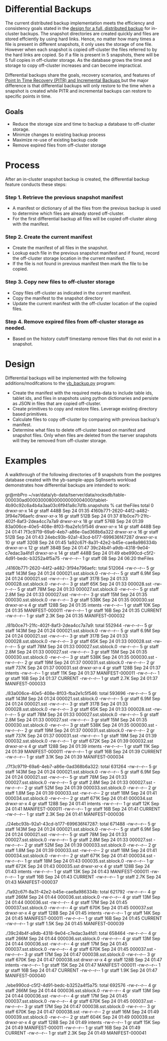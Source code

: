 # Differential Backups

The current distributed backup implementation meets the efficiency and consistency goals stated in the [design for a full, distributed backup](https://github.com/yugabyte/yugabyte-db/blob/master/architecture/design/distributed-backup-and-restore.md) for in-cluster backups. The snapshot directories are created quickly and files are stored effciently by using hard links. Hence, no matter how many times a file is present in different snapshots, it only uses the storage of one file. However when each snapshot is copied off-cluster the files referred to by the hard links are copied. So if a file is present in 5 snapshots, there will be 5 full copies in off-cluster storage. As the database grows the time and storage to copy off-cluster increases and can become impractical.

Differential backups share the goals, recovery scenarios, and features of [Point In Time Recovery (PITR) and Incremental Backups
](https://github.com/yugabyte/yugabyte-db/blob/master/architecture/design/distributed-backup-point-in-time-recovery.md) but the major difference is that differential backups will only restore to the time when a snapshot is created while PITR and incremental backups can restore to specific points in time.

## Goals

* Reduce the storage size and time to backup a database to off-cluster storage.
* Minimze changes to existing backup process
* Maximize re-use of existing backup code
* Remove expired files from off-cluster storage 

# Process 
After an in-cluster snapshot backup is created, the differential backup feature conducts these steps:

### Step 1. Retrieve the previous snapshot manifest 
* A manifest or dictionary of all the files from the previous backup is used to determine which files are already stored off-cluster. 
* For the first differential backup all files will be copied off-cluster along with the manifest.

### Step 2. Create the current manifest
* Create the manifest of all files in the snapshot. 
* Lookup each file in the previous snapshot manifest and if found, record the off-cluster storage location in the current manifest. 
* If the file is not found in previous manifest then mark the file to be copied. 

### Step 3. Copy new files to off-cluster storage
* Copy files off-cluster as indicated in the current manifest.
* Copy the manifest to the snapshot directory
* Update the current manifest with the off-cluster location of the copied files.

### Step 4. Remove expired files from off-cluster storage as needed. 
* Based on the history cutoff timestamp remove files that do not exist in a snapshot.

# Design

Differential backups will be implemented with the following additions/modifcations to the [yb_backup.py](https://github.com/yugabyte/yugabyte-db/blob/master/managed/devops/bin/yb_backup.py) program: 

* Create the manifest with the required meta-data to include table ids, tablet ids, and files in snapshots using  python dictionaries and persiste as JSON in files that are copied off-cluster.
* Create primitives to copy and restore files. Leverage existing directory based primitives.  
* Calculate files to copy off-cluster by comparing with previous backup's manifest.
* Determine what files to delete off-cluster based on manifest and snapshot files. Only when files are deleted from the tserver snapshots will they be removed from off-cluster storage.

# Examples

A walkthrough of the following directories of 9 snapshots from the postgres database created with the yb-sample-apps SqlInserts workload demonstrates how differential backups are intended to work:

gr@mbPro ~/var/data/yb-data/tserver/data/rocksdb/table-000030ad000030008000000000004000/tablet-4b90c92c6a4b4a3aa03c6f941a8c7d1b.snapshots % cat theFiles
total 0
drwxr-xr-x  14 gr  staff   448B Sep 24 01:35 4160b771-2620-44f2-a482-3f94e796aefc
drwxr-xr-x  16 gr  staff   512B Sep 24 01:37 81b0ce71-21fc-402f-8af3-2dea4cc7a7a9
drwxr-xr-x  18 gr  staff   576B Sep 24 01:39 83a006ce-40e5-408e-8f03-fba2e1c5f546
drwxr-xr-x  14 gr  staff   448B Sep 24 01:41 7f3c9719-69a6-4eb7-a86e-0ad368b6a322
drwxr-xr-x  16 gr  staff   512B Sep 24 01:43 24ebc93b-92a1-43cd-b177-699636f47287
drwxr-xr-x  10 gr  staff   320B Sep 24 01:45 1a92c67f-8a31-42e2-b45e-cae8a986334b
drwxr-xr-x  12 gr  staff   384B Sep 24 01:47 39c24b4f-a9db-4318-9e04-c7edac3a4fd1
drwxr-xr-x  14 gr  staff   448B Sep 24 01:49 ebe990cd-c5f2-4d91-bedc-b3252a4f5a75
-rw-r--r--   1 gr  staff     0B Sep 24 06:20 theFiles

./4160b771-2620-44f2-a482-3f94e796aefc:
total 512064
-rw-r--r--  5 gr  staff   143M Sep 24 01:24 000021.sst.sblock.0
-rw-r--r--  5 gr  staff   6.9M Sep 24 01:24 000021.sst
-rw-r--r--  3 gr  staff   317B Sep 24 01:33 000028.sst.sblock.0
-rw-r--r--  3 gr  staff    65K Sep 24 01:33 000028.sst
-rw-r--r--  5 gr  staff    78M Sep 24 01:33 000027.sst.sblock.0
-rw-r--r--  5 gr  staff   2.8M Sep 24 01:33 000027.sst
-rw-r--r--  3 gr  staff    15M Sep 24 01:35 000030.sst.sblock.0
-rw-r--r--  3 gr  staff   538K Sep 24 01:35 000030.sst
drwxr-xr-x  4 gr  staff   128B Sep 24 01:35 intents
-rw-r--r--  1 gr  staff    10K Sep 24 01:35 MANIFEST-000011
-rw-r--r--  1 gr  staff    16B Sep 24 01:35 CURRENT
-rw-r--r--  1 gr  staff   2.3K Sep 24 01:35 MANIFEST-000032

./81b0ce71-21fc-402f-8af3-2dea4cc7a7a9:
total 552944
-rw-r--r--  5 gr  staff   143M Sep 24 01:24 000021.sst.sblock.0
-rw-r--r--  5 gr  staff   6.9M Sep 24 01:24 000021.sst
-rw-r--r--  3 gr  staff   317B Sep 24 01:33 000028.sst.sblock.0
-rw-r--r--  3 gr  staff    65K Sep 24 01:33 000028.sst
-rw-r--r--  5 gr  staff    78M Sep 24 01:33 000027.sst.sblock.0
-rw-r--r--  5 gr  staff   2.8M Sep 24 01:33 000027.sst
-rw-r--r--  3 gr  staff    15M Sep 24 01:35 000030.sst.sblock.0
-rw-r--r--  3 gr  staff   538K Sep 24 01:35 000030.sst
-rw-r--r--  2 gr  staff    19M Sep 24 01:37 000031.sst.sblock.0
-rw-r--r--  2 gr  staff   737K Sep 24 01:37 000031.sst
drwxr-xr-x  4 gr  staff   128B Sep 24 01:37 intents
-rw-r--r--  1 gr  staff    11K Sep 24 01:37 MANIFEST-000011
-rw-r--r--  1 gr  staff    16B Sep 24 01:37 CURRENT
-rw-r--r--  1 gr  staff   2.7K Sep 24 01:37 MANIFEST-000033

./83a006ce-40e5-408e-8f03-fba2e1c5f546:
total 593696
-rw-r--r--  5 gr  staff   143M Sep 24 01:24 000021.sst.sblock.0
-rw-r--r--  5 gr  staff   6.9M Sep 24 01:24 000021.sst
-rw-r--r--  3 gr  staff   317B Sep 24 01:33 000028.sst.sblock.0
-rw-r--r--  3 gr  staff    65K Sep 24 01:33 000028.sst
-rw-r--r--  5 gr  staff    78M Sep 24 01:33 000027.sst.sblock.0
-rw-r--r--  5 gr  staff   2.8M Sep 24 01:33 000027.sst
-rw-r--r--  3 gr  staff    15M Sep 24 01:35 000030.sst.sblock.0
-rw-r--r--  3 gr  staff   538K Sep 24 01:35 000030.sst
-rw-r--r--  2 gr  staff    19M Sep 24 01:37 000031.sst.sblock.0
-rw-r--r--  2 gr  staff   737K Sep 24 01:37 000031.sst
-rw-r--r--  1 gr  staff    19M Sep 24 01:39 000032.sst.sblock.0
-rw-r--r--  1 gr  staff   672K Sep 24 01:39 000032.sst
drwxr-xr-x  4 gr  staff   128B Sep 24 01:39 intents
-rw-r--r--  1 gr  staff    11K Sep 24 01:39 MANIFEST-000011
-rw-r--r--  1 gr  staff    16B Sep 24 01:39 CURRENT
-rw-r--r--  1 gr  staff   3.1K Sep 24 01:39 MANIFEST-000034

./7f3c9719-69a6-4eb7-a86e-0ad368b6a322:
total 631264
-rw-r--r--  5 gr  staff   143M Sep 24 01:24 000021.sst.sblock.0
-rw-r--r--  5 gr  staff   6.9M Sep 24 01:24 000021.sst
-rw-r--r--  5 gr  staff    78M Sep 24 01:33 000027.sst.sblock.0
-rw-r--r--  5 gr  staff   2.8M Sep 24 01:33 000027.sst
-rw-r--r--  2 gr  staff    52M Sep 24 01:39 000033.sst.sblock.0
-rw-r--r--  2 gr  staff   1.8M Sep 24 01:39 000033.sst
-rw-r--r--  2 gr  staff    18M Sep 24 01:41 000034.sst.sblock.0
-rw-r--r--  2 gr  staff   671K Sep 24 01:41 000034.sst
drwxr-xr-x  4 gr  staff   128B Sep 24 01:41 intents
-rw-r--r--  1 gr  staff    12K Sep 24 01:41 MANIFEST-000011
-rw-r--r--  1 gr  staff    16B Sep 24 01:41 CURRENT
-rw-r--r--  1 gr  staff   2.3K Sep 24 01:41 MANIFEST-000036

./24ebc93b-92a1-43cd-b177-699636f47287:
total 671488
-rw-r--r--  5 gr  staff   143M Sep 24 01:24 000021.sst.sblock.0
-rw-r--r--  5 gr  staff   6.9M Sep 24 01:24 000021.sst
-rw-r--r--  5 gr  staff    78M Sep 24 01:33 000027.sst.sblock.0
-rw-r--r--  5 gr  staff   2.8M Sep 24 01:33 000027.sst
-rw-r--r--  2 gr  staff    52M Sep 24 01:39 000033.sst.sblock.0
-rw-r--r--  2 gr  staff   1.8M Sep 24 01:39 000033.sst
-rw-r--r--  2 gr  staff    18M Sep 24 01:41 000034.sst.sblock.0
-rw-r--r--  2 gr  staff   671K Sep 24 01:41 000034.sst
-rw-r--r--  1 gr  staff    18M Sep 24 01:43 000035.sst.sblock.0
-rw-r--r--  1 gr  staff   672K Sep 24 01:43 000035.sst
drwxr-xr-x  4 gr  staff   128B Sep 24 01:43 intents
-rw-r--r--  1 gr  staff    13K Sep 24 01:43 MANIFEST-000011
-rw-r--r--  1 gr  staff    16B Sep 24 01:43 CURRENT
-rw-r--r--  1 gr  staff   2.7K Sep 24 01:43 MANIFEST-000037

./1a92c67f-8a31-42e2-b45e-cae8a986334b:
total 621792
-rw-r--r--  4 gr  staff   266M Sep 24 01:44 000036.sst.sblock.0
-rw-r--r--  4 gr  staff    13M Sep 24 01:44 000036.sst
-rw-r--r--  4 gr  staff    17M Sep 24 01:45 000037.sst.sblock.0
-rw-r--r--  4 gr  staff   670K Sep 24 01:45 000037.sst
drwxr-xr-x  4 gr  staff   128B Sep 24 01:45 intents
-rw-r--r--  1 gr  staff    14K Sep 24 01:45 MANIFEST-000011
-rw-r--r--  1 gr  staff    16B Sep 24 01:45 CURRENT
-rw-r--r--  1 gr  staff   1.5K Sep 24 01:45 MANIFEST-000039

./39c24b4f-a9db-4318-9e04-c7edac3a4fd1:
total 658464
-rw-r--r--  4 gr  staff   266M Sep 24 01:44 000036.sst.sblock.0
-rw-r--r--  4 gr  staff    13M Sep 24 01:44 000036.sst
-rw-r--r--  4 gr  staff    17M Sep 24 01:45 000037.sst.sblock.0
-rw-r--r--  4 gr  staff   670K Sep 24 01:45 000037.sst
-rw-r--r--  3 gr  staff    17M Sep 24 01:47 000038.sst.sblock.0
-rw-r--r--  3 gr  staff   670K Sep 24 01:47 000038.sst
drwxr-xr-x  4 gr  staff   128B Sep 24 01:47 intents
-rw-r--r--  1 gr  staff    15K Sep 24 01:47 MANIFEST-000011
-rw-r--r--  1 gr  staff    16B Sep 24 01:47 CURRENT
-rw-r--r--  1 gr  staff   1.9K Sep 24 01:47 MANIFEST-000040

./ebe990cd-c5f2-4d91-bedc-b3252a4f5a75:
total 692576
-rw-r--r--  4 gr  staff   266M Sep 24 01:44 000036.sst.sblock.0
-rw-r--r--  4 gr  staff    13M Sep 24 01:44 000036.sst
-rw-r--r--  4 gr  staff    17M Sep 24 01:45 000037.sst.sblock.0
-rw-r--r--  4 gr  staff   670K Sep 24 01:45 000037.sst
-rw-r--r--  3 gr  staff    17M Sep 24 01:47 000038.sst.sblock.0
-rw-r--r--  3 gr  staff   670K Sep 24 01:47 000038.sst
-rw-r--r--  2 gr  staff    16M Sep 24 01:49 000039.sst.sblock.0
-rw-r--r--  2 gr  staff   604K Sep 24 01:49 000039.sst
drwxr-xr-x  4 gr  staff   128B Sep 24 01:49 intents
-rw-r--r--  1 gr  staff    15K Sep 24 01:49 MANIFEST-000011
-rw-r--r--  1 gr  staff    16B Sep 24 01:49 CURRENT
-rw-r--r--  1 gr  staff   2.3K Sep 24 01:49 MANIFEST-000041
